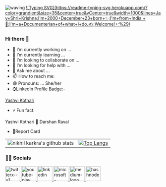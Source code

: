 ![waving](https://capsule-render.vercel.app/api?type=waving&width=100%&height=200&text=Yashvi+Kothari%20&fontAlignY=40&color=gradient)
[![Typing SVG](https://readme-typing-svg.herokuapp.com/?color=grandient&size=35&center=true&vCenter=true&width=1000&lines=Jay+Shri+Krishna;I'm+2000+December+23+born+✨;I'm+from+India + 🙏;I'm+a+Documenterian+of+what+I+do.✍;Welcome!+:%29)](https://git.io/typing-svg)<br/>
### Hi there 👋

- 🔭 I’m currently working on ...
- 🌱 I’m currently learning ...
- 👯 I’m looking to collaborate on ...
- 🤔 I’m looking for help with ...
- 💬 Ask me about ...
- 📫 How to reach me:
- 😄 Pronouns: ...
She/her
- ⌚Linkedin Profile Badge:-

<div class="badge-base LI-profile-badge" data-locale="en_US" data-size="medium" data-theme="dark" data-type="VERTICAL" data-vanity="yashvikothari" data-version="v1"><a class="badge-base__link LI-simple-link" href="https://in.linkedin.com/in/yashvikothari?trk=profile-badge">Yashvi Kothari</a></div>
              
- ⚡ Fun fact: 

Yashvi Kothari 💙 Darshan Raval

- 👶Report Card

|       |  |
| :----: |    :----:   |
| ![nikhil karkra's github stats](https://github-readme-stats.vercel.app/api?username=yashvikothari&show_icons=true&layout=compact&text_color=daf7dc&bg_color=151515)| [![Top Langs](https://github-readme-stats.vercel.app/api/top-langs/?username=yashvikothari&layout=compact&text_color=daf7dc&bg_color=151515)]()|








<h3> 🤝🏻 Socials </h3>

<p align="left">

<a href="https://twitter.com/kothari_yashvi" target="_blank" rel="noopener noreferrer">
<img width="48" height="48" src="https://img.icons8.com/fluency/48/twitterx--v1.png" alt="twitterx--v1"/>

<a href="https://youtube.com/mycrxn" target="_blank" rel="noopener noreferrer">
<img width="48" height="48" src="https://img.icons8.com/fluency/48/youtube-play.png" alt="youtube-play"/>

<a href="https://linkedin.com/in/yashvikothari" target="_blank" rel="noopener noreferrer">
<img width="48" height="48" src="https://img.icons8.com/fluency/48/linkedin.png" alt="linkedin"/>

<a href="mailto:yashvikothari@outlook.com" target="_blank" rel="noopener noreferrer">
<img width="48" height="48" src="https://img.icons8.com/fluency/48/microsoft-outlook-2019.png" alt="microsoft-outlook-2019"/>

<a href="https://medium.com/@yashvikothari" target="_blank" rel="noopener noreferrer">
<img width="48" height="48" src="https://img.icons8.com/fluency/48/medium-logo.png" alt="medium-logo"/>

<a href="https://yashvikothari.hashnode.dev/" target="_blank" rel="noopener noreferrer">
<img width="48" height="48" src="https://img.icons8.com/color/48/000000/hashnode.png" alt="hashnode"/>

</p>

